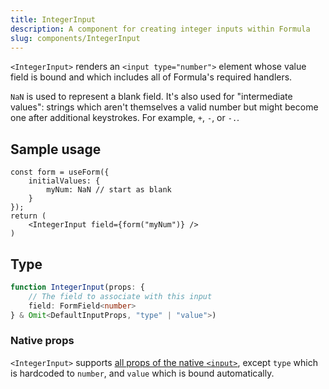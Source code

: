 ```yaml
---
title: IntegerInput
description: A component for creating integer inputs within Formula
slug: components/IntegerInput
---
```


`<IntegerInput>` renders an `<input type="number">` element whose value field is bound and which includes
all of Formula's required handlers.

`NaN` is used to represent a blank field. It's also used for "intermediate values": strings which aren't themselves
a valid number but might become one after additional keystrokes. For example, `+`, `-`, or `-.`.

## Sample usage

```tsx
const form = useForm({
    initialValues: {
        myNum: NaN // start as blank
    }
});
return (
    <IntegerInput field={form("myNum")} />
)
```

## Type

```typescript
function IntegerInput(props: {
    // The field to associate with this input
    field: FormField<number>
} & Omit<DefaultInputProps, "type" | "value">)
```

### Native props

`<IntegerInput>` supports
[all props of the native `<input>`](https://developer.mozilla.org/en-US/docs/Web/HTML/Reference/Elements/input#attributes),
except `type` which is hardcoded to `number`, and `value` which is bound automatically.
